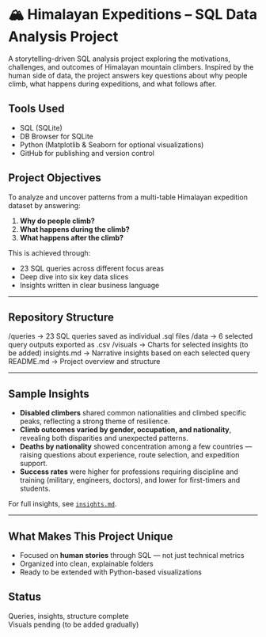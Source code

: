 # 🏔️ Himalayan Expeditions – SQL Data Analysis Project

A storytelling-driven SQL analysis project exploring the motivations, challenges, and outcomes of Himalayan mountain climbers. Inspired by the human side of data, the project answers key questions about why people climb, what happens during expeditions, and what follows after.



## Tools Used
- SQL (SQLite)
- DB Browser for SQLite
- Python (Matplotlib & Seaborn for optional visualizations)
- GitHub for publishing and version control



## Project Objectives

To analyze and uncover patterns from a multi-table Himalayan expedition dataset by answering:
1. **Why do people climb?**
2. **What happens during the climb?**
3. **What happens after the climb?**

This is achieved through:
- 23 SQL queries across different focus areas
- Deep dive into six key data slices
- Insights written in clear business language

---

##  Repository Structure
/queries → 23 SQL queries saved as individual .sql files
/data → 6 selected query outputs exported as .csv
/visuals → Charts for selected insights (to be added)
insights.md → Narrative insights based on each selected query
README.md → Project overview and structure


---

## Sample Insights

- **Disabled climbers** shared common nationalities and climbed specific peaks, reflecting a strong theme of resilience.
- **Climb outcomes varied by gender, occupation, and nationality**, revealing both disparities and unexpected patterns.
- **Deaths by nationality** showed concentration among a few countries — raising questions about experience, route selection, and expedition support.
- **Success rates** were higher for professions requiring discipline and training (military, engineers, doctors), and lower for first-timers and students.

For full insights, see [`insights.md`](./insights.md).

---

##  What Makes This Project Unique

- Focused on **human stories** through SQL — not just technical metrics  
- Organized into clean, explainable folders  
- Ready to be extended with Python-based visualizations



##  Status

Queries, insights, structure complete  
Visuals pending (to be added gradually)



